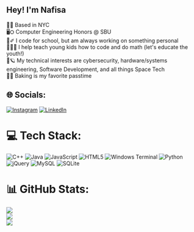## Hey! I'm Nafisa

🍎🗽 Based in NYC<br/>
🖥️⛭ Computer Engineering Honors @ SBU<br/>
🎒✐ I code for school, but am always working on something personal<br/>
👩‍🏫💌 I help teach young kids how to code and do math (let's educate the youth!)<br/>
🔭🪐 My technical interests are cybersecurity, hardware/systems engineering, Software Development, and all things Space Tech<br/>
🍰🍪 Baking is my favorite passtime<br/>

## 🌐 Socials:
[![Instagram](https://img.shields.io/badge/Instagram-%23E4405F.svg?logo=Instagram&logoColor=white)](https://instagram.com/https://www.instagram.com) [![LinkedIn](https://img.shields.io/badge/LinkedIn-%230077B5.svg?logo=linkedin&logoColor=white)](https://www.linkedin.com/in/nafisa-patwary/) 

# 💻 Tech Stack:
![C++](https://img.shields.io/badge/c++-%2300599C.svg?style=for-the-badge&logo=c%2B%2B&logoColor=white) ![Java](https://img.shields.io/badge/java-%23ED8B00.svg?style=for-the-badge&logo=openjdk&logoColor=white) ![JavaScript](https://img.shields.io/badge/javascript-%23323330.svg?style=for-the-badge&logo=javascript&logoColor=%23F7DF1E) ![HTML5](https://img.shields.io/badge/html5-%23E34F26.svg?style=for-the-badge&logo=html5&logoColor=white) ![Windows Terminal](https://img.shields.io/badge/Windows%20Terminal-%234D4D4D.svg?style=for-the-badge&logo=windows-terminal&logoColor=white) ![Python](https://img.shields.io/badge/python-3670A0?style=for-the-badge&logo=python&logoColor=ffdd54) ![jQuery](https://img.shields.io/badge/jquery-%230769AD.svg?style=for-the-badge&logo=jquery&logoColor=white) ![MySQL](https://img.shields.io/badge/mysql-4479A1.svg?style=for-the-badge&logo=mysql&logoColor=white) ![SQLite](https://img.shields.io/badge/sqlite-%2307405e.svg?style=for-the-badge&logo=sqlite&logoColor=white)
# 📊 GitHub Stats:
![](https://github-readme-stats.vercel.app/api?username=naftaf&theme=dark&hide_border=false&include_all_commits=true&count_private=true)<br/>
![](https://nirzak-streak-stats.vercel.app/?user=naftaf&theme=dark&hide_border=false)<br/>
![](https://github-readme-stats.vercel.app/api/top-langs/?username=naftaf&theme=dark&hide_border=false&include_all_commits=true&count_private=true&layout=compact)

<!-- Proudly created with GPRM ( https://gprm.itsvg.in ) -->
